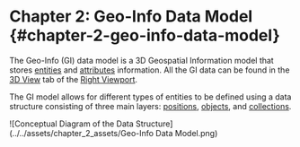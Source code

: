 # Chapter 2: Geo-Info Data Model {#chapter-2-geo-info-data-model}

The Geo-Info (GI) data model is a 3D Geospatial Information model that stores [entities](Entities.md) and [attributes](Attributes.md) information. All the GI data can be found in the [3D View](../chapter_1_mobius_interface/3D_view.md) tab of the [Right Viewport](../chapter_1_mobius_interface/right_viewport.md).

The GI model allows for different types of entities to be defined using a data structure consisting of three main layers: [positions](Position.md), [objects](Objects.md), and [collections](Collection.md).

![Conceptual Diagram of the Data Structure](../../assets/chapter_2_assets/Geo-Info Data Model.png)